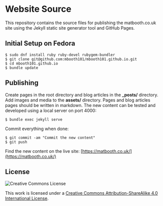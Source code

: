 # Website Source

This repository contains the source files for publishing the matbooth.co.uk site using the Jekyll static site generator tool and GitHub Pages.

## Initial Setup on Fedora

    $ sudo dnf install ruby ruby-devel rubygem-bundler
    $ git clone git@github.com:mbooth101/mbooth101.github.io.git
    $ cd mbooth101.github.io
    $ bundle update

## Publishing

Create pages in the root directory and blog articles in the __\_posts/__ directory. Add images and media to the __assets/__ directory. Pages and blog articles pages should be written in markdown. The new content can be tested and developed using a local server on port 4000:

    $ bundle exec jekyll serve

Commit everything when done:

    $ git commit -am "Commit the new content"
    $ git push

Find the new content on the live site: [https://matbooth.co.uk/](https://matbooth.co.uk/)

## License

![Creative Commons License](http://i.creativecommons.org/l/by-sa/4.0/88x31.png)

This work is licensed under a [Creative Commons Attribution-ShareAlike 4.0 International License](http://creativecommons.org/licenses/by-sa/4.0/).
